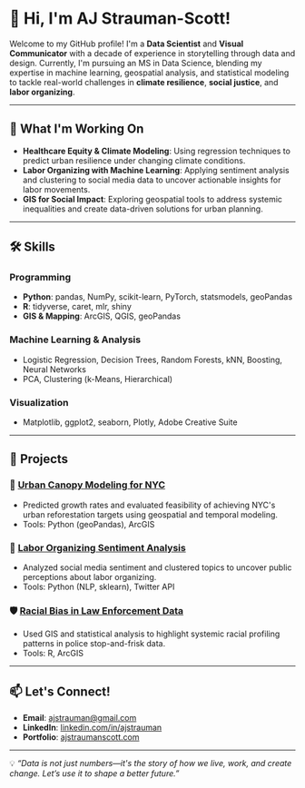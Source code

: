 # 👋 Hi, I'm AJ Strauman-Scott!  

Welcome to my GitHub profile! I'm a **Data Scientist** and **Visual Communicator** with a decade of experience in storytelling through data and design. Currently, I'm pursuing an MS in Data Science, blending my expertise in machine learning, geospatial analysis, and statistical modeling to tackle real-world challenges in **climate resilience**, **social justice**, and **labor organizing**.  

---

## 🌱 What I'm Working On  
- **Healthcare Equity & Climate Modeling**: Using regression techniques to predict urban resilience under changing climate conditions.  
- **Labor Organizing with Machine Learning**: Applying sentiment analysis and clustering to social media data to uncover actionable insights for labor movements.  
- **GIS for Social Impact**: Exploring geospatial tools to address systemic inequalities and create data-driven solutions for urban planning.  

---

## 🛠️ Skills  
### Programming  
- **Python**: pandas, NumPy, scikit-learn, PyTorch, statsmodels, geoPandas  
- **R**: tidyverse, caret, mlr, shiny  
- **GIS & Mapping**: ArcGIS, QGIS, geoPandas  
### Machine Learning & Analysis  
- Logistic Regression, Decision Trees, Random Forests, kNN, Boosting, Neural Networks  
- PCA, Clustering (k-Means, Hierarchical)  
### Visualization  
- Matplotlib, ggplot2, seaborn, Plotly, Adobe Creative Suite  

---

## 📂 Projects  
### 🌳 [Urban Canopy Modeling for NYC](#)  
- Predicted growth rates and evaluated feasibility of achieving NYC's urban reforestation targets using geospatial and temporal modeling.  
- Tools: Python (geoPandas), ArcGIS  

### 💬 [Labor Organizing Sentiment Analysis](#)  
- Analyzed social media sentiment and clustered topics to uncover public perceptions about labor organizing.  
- Tools: Python (NLP, sklearn), Twitter API  

### 🛡️ [Racial Bias in Law Enforcement Data](#)  
- Used GIS and statistical analysis to highlight systemic racial profiling patterns in police stop-and-frisk data.  
- Tools: R, ArcGIS  

---

## 📫 Let's Connect!  
- **Email**: ajstrauman@gmail.com  
- **LinkedIn**: [linkedin.com/in/ajstrauman](#)  
- **Portfolio**: [ajstraumanscott.com](#)  

---

💡 *“Data is not just numbers—it's the story of how we live, work, and create change. Let’s use it to shape a better future.”*  
